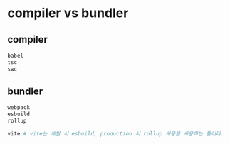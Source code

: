 # compiler vs bundler

## compiler

```sh
babel
tsc
swc
```

## bundler

```sh
webpack
esbuild
rollup

vite # vite는 개발 시 esbuild, production 시 rollup 사용을 사용하는 툴이다.
```
